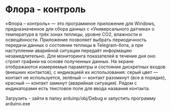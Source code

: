 # Флора - контроль
«Флора – контроль» — это программное приложение для Windows, предназначенное для сбора данных с «Универсального датчика» о температуре в трёх зонах теплицы, уровне СО2, влажности и освещённости. Приложение позволяет выбрать периодичность передачи данных о состоянии теплицы в Telegram-бота, а при наступлении аварийной ситуации передаёт информацию незамедлительно. Для мониторинга показателей в течение дня оно строит графики на основе полученных данных. На экране отображаются измеряемые параметры и состояние дискретных входов (внешних контактов), с индикацией их использования: серый цвет — контакт не используется, зелёный — контакт разомкнут (все в порядке), красный — контакт замкнут (аварийная ситуация). Рядом с индикаторами есть текстовое поле для ввода названия контакта.

Загрузить - зайти в папку arduinp/obj/Debug и запустить программу arduino.exe

